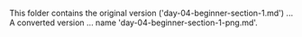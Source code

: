 This folder contains the original version ('day-04-beginner-section-1.md') ...
A converted version ... name 'day-04-beginner-section-1-png.md'.
